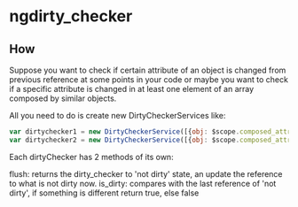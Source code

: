 # ngdirty_checker

## How

Suppose you want to check if certain attribute of an object is changed from previous reference at some points in your code
or maybe you want to check if a specific attribute is changed in at least one element of an array composed by similar objects.

All you need to do is create new DirtyCheckerServices like:

```javascript
var dirtychecker1 = new DirtyCheckerService([{obj: $scope.composed_attr, path:['want_to_check_this_attr']}]);
var dirtychecker2 = new DirtyCheckerService([{obj: $scope.composed_attr, path: ['array', 'want_to_check_this_attr_of_each_element_of_array_which_is_a_property_of_composed_attr']}]);
```

Each dirtyChecker has 2 methods of its own:

flush: returns the dirty_checker to 'not dirty' state, an update the reference to what is not dirty now.
is_dirty: compares with the last reference of 'not dirty', if something is different return true, else false
